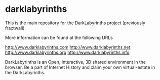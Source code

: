 darklabyrinths
==============

This is the main repository for the DarkLabyrinths project (previously fractwall).

More information can be found at the following URLs

http://www.darklabyrinths.com
http://www.darklabyrinths.net
http://www.darklabyrinths.org
http://www.darklabyrinths.info

DarkLabyrinths is an Open, Interactive, 3D shared environment in the browser. 
Be a part of Internet History and claim your own virtual-estate in the DarkLabyrinths.

